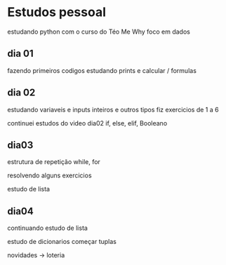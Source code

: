 # Estudos pessoal
estudando python com o curso do Téo Me Why
foco em dados

## dia 01
fazendo primeiros codigos
estudando prints e calcular / formulas

## dia 02
estudando variaveis e inputs
inteiros e outros tipos
fiz exercicios de 1 a 6

continuei estudos do video dia02
if, else, elif, Booleano

## dia03
estrutura de repetição
while, for

resolvendo alguns exercicios

estudo de lista

## dia04

continuando estudo de lista

estudo de dicionarios
começar tuplas

novidades -> loteria